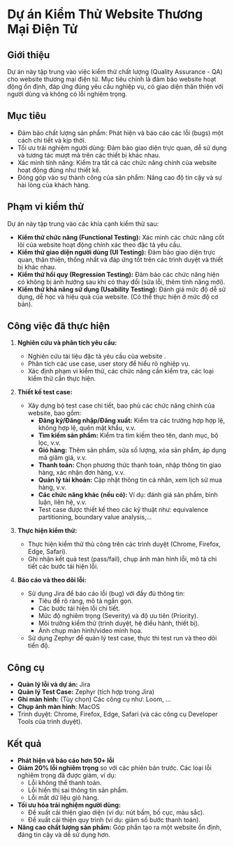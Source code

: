 # Dự án Kiểm Thử Website Thương Mại Điện Tử

## Giới thiệu

Dự án này tập trung vào việc kiểm thử chất lượng (Quality Assurance - QA) cho website thương mại điện tử. Mục tiêu chính là đảm bảo website hoạt động ổn định, đáp ứng đúng yêu cầu nghiệp vụ, có giao diện thân thiện với người dùng và không có lỗi nghiêm trọng.

## Mục tiêu

*   Đảm bảo chất lượng sản phẩm: Phát hiện và báo cáo các lỗi (bugs) một cách chi tiết và kịp thời.
*   Tối ưu trải nghiệm người dùng: Đảm bảo giao diện trực quan, dễ sử dụng và tương tác mượt mà trên các thiết bị khác nhau.
*   Xác minh tính năng: Kiểm tra tất cả các chức năng chính của website hoạt động đúng như thiết kế.
*   Đóng góp vào sự thành công của sản phẩm: Nâng cao độ tin cậy và sự hài lòng của khách hàng.

## Phạm vi kiểm thử

Dự án này tập trung vào các khía cạnh kiểm thử sau:

*   **Kiểm thử chức năng (Functional Testing):** Xác minh các chức năng cốt lõi của website hoạt động chính xác theo đặc tả yêu cầu.
*   **Kiểm thử giao diện người dùng (UI Testing):** Đảm bảo giao diện trực quan, thân thiện, thống nhất và đáp ứng tốt trên các trình duyệt và thiết bị khác nhau.
*   **Kiểm thử hồi quy (Regression Testing):** Đảm bảo các chức năng hiện có không bị ảnh hưởng sau khi có thay đổi (sửa lỗi, thêm tính năng mới).
*   **Kiểm thử khả năng sử dụng (Usability Testing):** Đánh giá mức độ dễ sử dụng, dễ học và hiệu quả của website. (Có thể thực hiện ở mức độ cơ bản).

## Công việc đã thực hiện

1.  **Nghiên cứu và phân tích yêu cầu:**
    *   Nghiên cứu tài liệu đặc tả yêu cầu của website .
    *   Phân tích các use case, user story để hiểu rõ nghiệp vụ.
    *   Xác định phạm vi kiểm thử, các chức năng cần kiểm tra, các loại kiểm thử cần thực hiện.

2.  **Thiết kế test case:**
    *   Xây dựng bộ test case chi tiết, bao phủ các chức năng chính của website, bao gồm:
        *   **Đăng ký/Đăng nhập/Đăng xuất:** Kiểm tra các trường hợp hợp lệ, không hợp lệ, quên mật khẩu, v.v.
        *   **Tìm kiếm sản phẩm:** Kiểm tra tìm kiếm theo tên, danh mục, bộ lọc, v.v.
        *   **Giỏ hàng:** Thêm sản phẩm, sửa số lượng, xóa sản phẩm, áp dụng mã giảm giá, v.v.
        *   **Thanh toán:** Chọn phương thức thanh toán, nhập thông tin giao hàng, xác nhận đơn hàng, v.v.
        *   **Quản lý tài khoản:** Cập nhật thông tin cá nhân, xem lịch sử mua hàng, v.v.
        *   **Các chức năng khác (nếu có):** Ví dụ: đánh giá sản phẩm, bình luận, liên hệ, v.v.
        * Test case được thiết kế theo các kỹ thuật như: equivalence partitioning, boundary value analysis,...

3.  **Thực hiện kiểm thử:**
    *   Thực hiện kiểm thử thủ công trên các trình duyệt (Chrome, Firefox, Edge, Safari).
    *   Ghi nhận kết quả test (pass/fail), chụp ảnh màn hình lỗi, mô tả chi tiết các bước tái hiện lỗi.

4.  **Báo cáo và theo dõi lỗi:**
    *   Sử dụng Jira để báo cáo lỗi (bug) với đầy đủ thông tin:
        *   Tiêu đề rõ ràng, mô tả ngắn gọn.
        *   Các bước tái hiện lỗi chi tiết.
        *   Mức độ nghiêm trọng (Severity) và độ ưu tiên (Priority).
        *   Môi trường kiểm thử (trình duyệt, hệ điều hành, thiết bị).
        *   Ảnh chụp màn hình/video minh họa.
    * Sử dụng Zephyr để quản lý test case, thực thi test run và theo dõi tiến độ.

## Công cụ

*   **Quản lý lỗi và dự án:** Jira
*   **Quản lý Test Case:** Zephyr (tích hợp trong Jira)
*   **Ghi màn hình:** (Tùy chọn) Các công cụ như: Loom, ...
*   **Chụp ảnh màn hình**: MacOS
*   Trình duyệt: Chrome, Firefox, Edge, Safari (và các công cụ Developer Tools của trình duyệt).

## Kết quả

*   **Phát hiện và báo cáo hơn 50+ lỗi**
*   **Giảm 20% lỗi nghiêm trọng** so với các phiên bản trước. Các loại lỗi nghiêm trọng đã được giảm, ví dụ:
    *   Lỗi không thể thanh toán.
    *   Lỗi hiển thị sai thông tin sản phẩm.
    *   Lỗi mất dữ liệu giỏ hàng.
*   **Tối ưu hóa trải nghiệm người dùng:**
    *   Đề xuất cải thiện giao diện (ví dụ: nút bấm, bố cục, màu sắc).
    *   Đề xuất cải thiện quy trình (ví dụ: giảm số bước thanh toán).
*   **Nâng cao chất lượng sản phẩm:** Góp phần tạo ra một website  ổn định, đáng tin cậy và dễ sử dụng hơn.